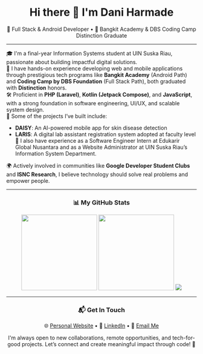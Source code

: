 <h1 align="center">Hi there 👋 I'm Dani Harmade</h1>

<p align="center">
🚀 Full Stack & Android Developer • 🏅 Bangkit Academy & DBS Coding Camp Distinction Graduate
</p>

---

🎓 I'm a final-year Information Systems student at UIN Suska Riau, passionate about building impactful digital solutions.  
🌟 I have hands-on experience developing web and mobile applications through prestigious tech programs like **Bangkit Academy** (Android Path) and **Coding Camp by DBS Foundation** (Full Stack Path), both graduated with **Distinction** honors.  
🛠️ Proficient in **PHP (Laravel)**, **Kotlin (Jetpack Compose)**, and **JavaScript**, with a strong foundation in software engineering, UI/UX, and scalable system design.  
📱 Some of the projects I’ve built include:  
- **DAISY**: An AI-powered mobile app for skin disease detection  
- **LARIS**: A digital lab assistant registration system adopted at faculty level  
🏢 I also have experience as a Software Engineer Intern at Edukarir Global Nusantara and as a Website Administrator at UIN Suska Riau’s Information System Department.  

🌍 Actively involved in communities like **Google Developer Student Clubs** and **ISNC Research**, I believe technology should solve real problems and empower people.

---

<h3 align="center">📊 My GitHub Stats</h3>
<p align="center">
 <img height="200px" src="https://github-readme-stats-eight-theta.vercel.app/api?username=daniharmade&show_icons=true&hide_border=true&theme=tokyonight&bg_color=00000000&include_all_commits=true&count_private=true"/>
 <img height="200px" src ="https://github-readme-stats.vercel.app/api/top-langs/?username=daniharmade&layout=compact&hide_border=true&theme=tokyonight&bg_color=00000000&langs_count=6&hide=jupyter%20notebook,tex,css&exclude_repo=Pacman-AI">
 <img src ="https://github-readme-streak-stats.herokuapp.com?user=daniharmade&theme=tokyonight&hide_border=true&background=00000000">
</p>

---

<h3 align="center">📬 Get In Touch</h3>

<p align="center">
🌐 <a href="https://daniharmade.vercel.app" target="_blank">Personal Website</a> • 
💼 <a href="https://www.linkedin.com/in/daniharmade/" target="_blank">LinkedIn</a> • 
📧 <a href="mailto:daniharmade@gmail.com">Email Me</a>
</p>

<p align="center">
I'm always open to new collaborations, remote opportunities, and tech-for-good projects.  
Let’s connect and create meaningful impact through code! 🚀
</p>
